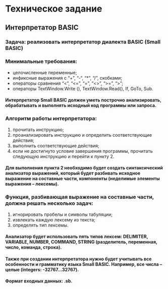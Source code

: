 # Техническое задание
## Интерпретатор BASIC
### Задача: реализовать интерпретатор диалекта BASIC (Small BASIC)
### Минимальные требования:
* целочисленные переменные;
* инфиксные выражения с “+”, “-“, “*”, “/”, скобками;
* операторы сравнения “<”, “<=”, “=”, “<>”, “>=”, “>”;
* операторы TextWindow.Write (), TextWindow.Read(), If, GoTo, Sub.
#### Интерпретатор Small BASIC должен уметь построчно анализировать, обрабатывать и выполнять исходный код программы или запроса.
### Алгоритм работы интерпретатора:
1) прочитать инструкцию;
2) проанализировать инструкцию и определить соответствующие действия;
3) выполнить соответствующие действия;
4) если не достигнуто условие завершения программы, прочитать следующую инструкцию и перейти к пункту 2.
#### Для выполнения пункта 2 необходимо будет создать синтаксический анализатор выражений, который будет разбивать исходное выражение на составные части, компоненты (неделимые элементы выражения – лексемы).
### Функция, разбивающая выражение на составные   части, должна решать несколько задач:
1) игнорировать пробелы и символы табуляции;
2) извлекать каждую лексему из текста;
3) определять тип лексемы.
#### Анализатор будет использовать пять типов лексем: DELIMITER, VARIABLE, NUMBER, COMMAND, STRING (разделитель, переменная, число, команда, строка).
#### Также при создании интерпретатора нужно будет учитывать все особенности и грамматику языка Small BASIC. Например, все числа – целые (integers: -32767...32767).
#### Формат входных данных: .sb.
